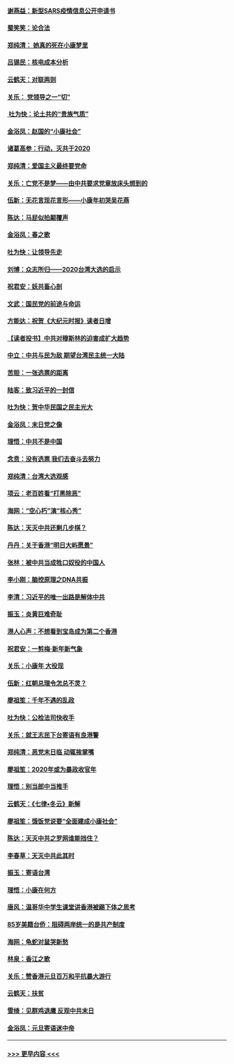 #### [谢燕益：新型SARS疫情信息公开申请书](../pages/nsc993/n11808840.md?t=01212022) 
#### [蜀笑笑：论合法](../pages/nsc993/n11808064.md?t=01212022) 
#### [郑纯清： 她真的死在小康梦里](../pages/nsc993/n11806623.md?t=01212022) 
#### [吕锡民：核电成本分析](../pages/nsc993/n11806284.md?t=01212022) 
#### [云鹤天：对联两则](../pages/nsc993/n11805957.md?t=01212022) 
#### [关乐： 党领导之一“切”](../pages/nsc993/n11804505.md?t=01212022) 
#### [ 吐为快：论土共的“贵族气质”](../pages/nsc993/n11804490.md?t=01212022) 
#### [金浴凤：赵国的“小康社会”](../pages/nsc993/n11804452.md?t=01212022) 
#### [诸葛高参：行动，灭共于2020](../pages/nsc993/n11804120.md?t=01212022) 
#### [郑纯清：爱国主义最终要党命](../pages/nsc993/n11802197.md?t=01212022) 
#### [关乐：亡党不是梦——由中共要求党章放床头想到的](../pages/nsc993/n11802156.md?t=01212022) 
#### [伍新：无花言现花言形——小康年初哭吴花燕](../pages/nsc993/n11800044.md?t=01212022) 
#### [陈达：马屁似拍颠覆声](../pages/nsc993/n11800010.md?t=01212022) 
#### [金浴凤：春之歌](../pages/nsc993/n11797687.md?t=01212022) 
#### [吐为快：让领导先走](../pages/nsc993/n11797512.md?t=01212022) 
#### [刘博：众志所归——2020台湾大选的启示](../pages/nsc993/n11796878.md?t=01212022) 
#### [祝君安：妖共畜心剖](../pages/nsc993/n11794273.md?t=01212022) 
#### [文武：国民党的前途与命运](../pages/nsc993/n11794198.md?t=01212022) 
#### [方能达：祝贺《大纪元时报》读者日增](../pages/nsc993/n11793807.md?t=01212022) 
#### [【读者投书】中共对穆斯林的迫害成扩大趋势](../pages/nsc993/n11791371.md?t=01212022) 
#### [中立：中共与民为敌 期望台湾民主统一大陆](../pages/nsc993/n11790392.md?t=01212022) 
#### [苦胆：一张选票的距离](../pages/nsc993/n11788914.md?t=01212022) 
#### [陆客：致习近平的一封信](../pages/nsc993/n11788867.md?t=01212022) 
#### [吐为快：贺中华民国之民主光大](../pages/nsc993/n11788618.md?t=01212022) 
#### [金浴凤：末日党之像](../pages/nsc993/n11787475.md?t=01212022) 
#### [理悟：中共不是中国](../pages/nsc993/n11787463.md?t=01212022) 
#### [念贲：没有选票  我们去奋斗去努力](../pages/nsc993/n11787398.md?t=01212022) 
#### [郑纯清：台湾大选观感](../pages/nsc993/n11786210.md?t=01212022) 
#### [项云：老百姓看“打黑除恶”](../pages/nsc993/n11785398.md?t=01212022) 
#### [海网：“空心朽”演“核心秀”](../pages/nsc993/n11783874.md?t=01212022) 
#### [陈达：天灭中共还剩几步棋？](../pages/nsc993/n11783719.md?t=01212022) 
#### [丹丹：关于香港“明日大屿愿景”](../pages/nsc993/n11783273.md?t=01212022) 
#### [张林：被中共当成牲口奴役的中国人](../pages/nsc993/n11782397.md?t=01212022) 
#### [李小刚：脑控原理之DNA共振](../pages/nsc993/n11780962.md?t=01212022) 
#### [李清：习近平的唯一出路是解体中共](../pages/nsc993/n11780866.md?t=01212022) 
#### [振玉：炎黄巨难奇耻](../pages/nsc993/n11779632.md?t=01212022) 
#### [港人心声：不想看到宝岛成为第二个香港](../pages/nsc993/n11778817.md?t=01212022) 
#### [祝君安：一剪梅‧新年新气象](../pages/nsc993/n11776340.md?t=01212022) 
#### [关乐：小康年 大役现](../pages/nsc993/n11774213.md?t=01212022) 
#### [伍新：红朝总理令怎总不灵？](../pages/nsc993/n11770813.md?t=01212022) 
#### [廖祖笙：千年不遇的乱政](../pages/nsc993/n11770373.md?t=01212022) 
#### [吐为快：公检法司快收手](../pages/nsc993/n11770359.md?t=01212022) 
#### [关乐：就王志民下台寄语有良港警](../pages/nsc993/n11769903.md?t=01212022) 
#### [郑纯清：恶党末日临 动辄挨掌嘴](../pages/nsc993/n11769356.md?t=01212022) 
#### [廖祖笙：2020年或为暴政收官年](../pages/nsc993/n11768216.md?t=01212022) 
#### [理悟：别当郎中当推手](../pages/nsc993/n11768243.md?t=01212022) 
#### [云鹤天：《七律▪冬云》新解](../pages/nsc993/n11768204.md?t=01212022) 
#### [廖祖笙：饿饭党说要“全面建成小康社会”](../pages/nsc993/n11767482.md?t=01212022) 
#### [陈达：天灭中共之罗网谁能挡住？](../pages/nsc993/n11767465.md?t=01212022) 
#### [李春草：天灭中共此其时](../pages/nsc993/n11767452.md?t=01212022) 
#### [振玉：寄语台湾](../pages/nsc993/n11767432.md?t=01212022) 
#### [理悟：小康在何方](../pages/nsc993/n11767394.md?t=01212022) 
#### [唐风：温哥华中学生课堂讲香港被踢下体之思考](../pages/nsc993/n11766848.md?t=01212022) 
#### [85岁美籍台侨：阻碍两岸统一的是共产制度](../pages/nsc993/n11765043.md?t=01212022) 
#### [海网：龟蛇对鼠哭新愁](../pages/nsc993/n11764895.md?t=01212022) 
#### [林泉：香江之歌](../pages/nsc993/n11764415.md?t=01212022) 
#### [关乐：赞香港元旦百万和平抗暴大游行](../pages/nsc993/n11764382.md?t=01212022) 
#### [云鹤天：扶贫](../pages/nsc993/n11764245.md?t=01212022) 
#### [雪绮：见群鸡退鹰  反观中共末日](../pages/nsc993/n11762112.md?t=01212022) 
#### [金浴凤：元旦寄语迷中帝](../pages/nsc993/n11761788.md?t=01212022) 

----
#### [ >>> 更早内容 <<< ](../indexes/nsc993-earlier.md)
